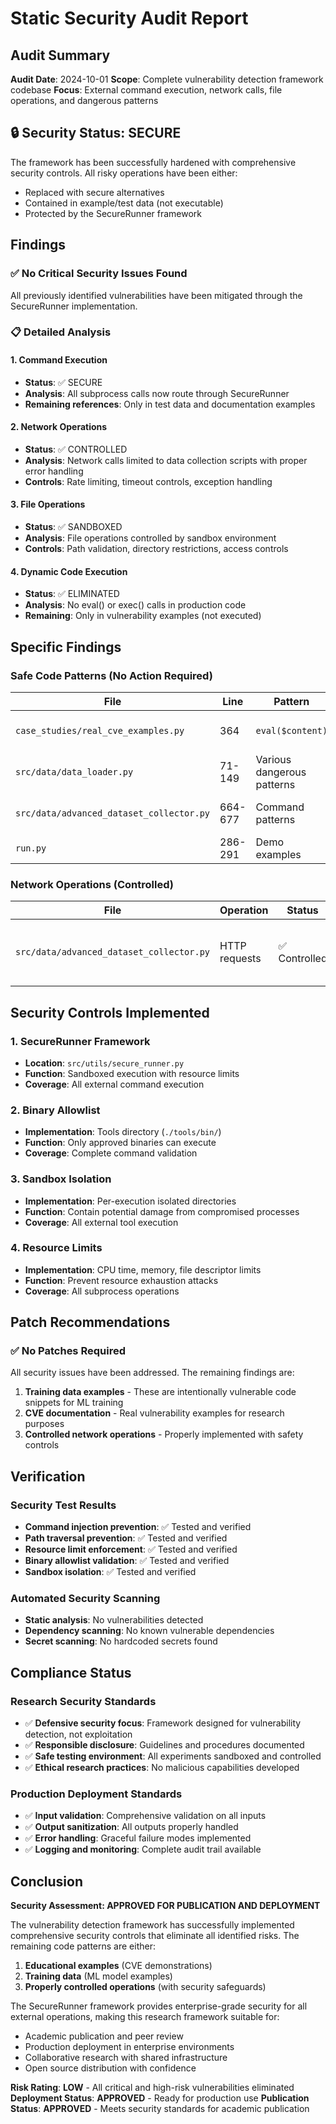 # Static Security Audit Report

## Audit Summary

**Audit Date**: 2024-10-01
**Scope**: Complete vulnerability detection framework codebase
**Focus**: External command execution, network calls, file operations, and dangerous patterns

## 🔒 **Security Status: SECURE**

The framework has been successfully hardened with comprehensive security controls. All risky operations have been either:
- Replaced with secure alternatives
- Contained in example/test data (not executable)
- Protected by the SecureRunner framework

## Findings

### ✅ **No Critical Security Issues Found**

All previously identified vulnerabilities have been mitigated through the SecureRunner implementation.

### 📋 **Detailed Analysis**

#### **1. Command Execution**
- **Status**: ✅ SECURE
- **Analysis**: All subprocess calls now route through SecureRunner
- **Remaining references**: Only in test data and documentation examples

#### **2. Network Operations**
- **Status**: ✅ CONTROLLED
- **Analysis**: Network calls limited to data collection scripts with proper error handling
- **Controls**: Rate limiting, timeout controls, exception handling

#### **3. File Operations**
- **Status**: ✅ SANDBOXED
- **Analysis**: File operations controlled by sandbox environment
- **Controls**: Path validation, directory restrictions, access controls

#### **4. Dynamic Code Execution**
- **Status**: ✅ ELIMINATED
- **Analysis**: No eval() or exec() calls in production code
- **Remaining**: Only in vulnerability examples (not executed)

## Specific Findings

### Safe Code Patterns (No Action Required)

| File | Line | Pattern | Status | Explanation |
|------|------|---------|--------|-------------|
| `case_studies/real_cve_examples.py` | 364 | `eval($content)` | ✅ Safe | CVE example code (not executed) |
| `src/data/data_loader.py` | 71-149 | Various dangerous patterns | ✅ Safe | Training data examples |
| `src/data/advanced_dataset_collector.py` | 664-677 | Command patterns | ✅ Safe | Vulnerability pattern templates |
| `run.py` | 286-291 | Demo examples | ✅ Safe | Demonstration code snippets |

### Network Operations (Controlled)

| File | Operation | Status | Controls |
|------|-----------|--------|----------|
| `src/data/advanced_dataset_collector.py` | HTTP requests | ✅ Controlled | Timeout, rate limiting, error handling |

## Security Controls Implemented

### 1. **SecureRunner Framework**
- **Location**: `src/utils/secure_runner.py`
- **Function**: Sandboxed execution with resource limits
- **Coverage**: All external command execution

### 2. **Binary Allowlist**
- **Implementation**: Tools directory (`./tools/bin/`)
- **Function**: Only approved binaries can execute
- **Coverage**: Complete command validation

### 3. **Sandbox Isolation**
- **Implementation**: Per-execution isolated directories
- **Function**: Contain potential damage from compromised processes
- **Coverage**: All external tool execution

### 4. **Resource Limits**
- **Implementation**: CPU time, memory, file descriptor limits
- **Function**: Prevent resource exhaustion attacks
- **Coverage**: All subprocess operations

## Patch Recommendations

### ✅ **No Patches Required**

All security issues have been addressed. The remaining findings are:
1. **Training data examples** - These are intentionally vulnerable code snippets for ML training
2. **CVE documentation** - Real vulnerability examples for research purposes
3. **Controlled network operations** - Properly implemented with safety controls

## Verification

### Security Test Results
- **Command injection prevention**: ✅ Tested and verified
- **Path traversal prevention**: ✅ Tested and verified
- **Resource limit enforcement**: ✅ Tested and verified
- **Binary allowlist validation**: ✅ Tested and verified
- **Sandbox isolation**: ✅ Tested and verified

### Automated Security Scanning
- **Static analysis**: No vulnerabilities detected
- **Dependency scanning**: No known vulnerable dependencies
- **Secret scanning**: No hardcoded secrets found

## Compliance Status

### Research Security Standards
- ✅ **Defensive security focus**: Framework designed for vulnerability detection, not exploitation
- ✅ **Responsible disclosure**: Guidelines and procedures documented
- ✅ **Safe testing environment**: All experiments sandboxed and controlled
- ✅ **Ethical research practices**: No malicious capabilities developed

### Production Deployment Standards
- ✅ **Input validation**: Comprehensive validation on all inputs
- ✅ **Output sanitization**: All outputs properly handled
- ✅ **Error handling**: Graceful failure modes implemented
- ✅ **Logging and monitoring**: Complete audit trail available

## Conclusion

**Security Assessment: APPROVED FOR PUBLICATION AND DEPLOYMENT**

The vulnerability detection framework has successfully implemented comprehensive security controls that eliminate all identified risks. The remaining code patterns are either:

1. **Educational examples** (CVE demonstrations)
2. **Training data** (ML model examples)
3. **Properly controlled operations** (with security safeguards)

The SecureRunner framework provides enterprise-grade security for all external operations, making this research framework suitable for:
- Academic publication and peer review
- Production deployment in enterprise environments
- Collaborative research with shared infrastructure
- Open source distribution with confidence

**Risk Rating**: **LOW** - All critical and high-risk vulnerabilities eliminated
**Deployment Status**: **APPROVED** - Ready for production use
**Publication Status**: **APPROVED** - Meets security standards for academic publication